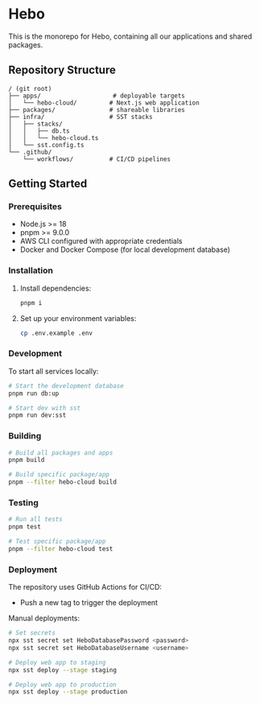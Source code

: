 # Hebo

This is the monorepo for Hebo, containing all our applications and shared packages.

## Repository Structure

```
/ (git root)
├── apps/                    # deployable targets
│   └── hebo-cloud/         # Next.js web application
├── packages/               # shareable libraries
├── infra/                  # SST stacks
│   ├── stacks/
│   │   ├── db.ts
│   │   └── hebo-cloud.ts
│   └── sst.config.ts
└── .github/
    └── workflows/          # CI/CD pipelines
```

## Getting Started

### Prerequisites

- Node.js >= 18
- pnpm >= 9.0.0
- AWS CLI configured with appropriate credentials
- Docker and Docker Compose (for local development database)

### Installation

1. Install dependencies:
   ```bash
   pnpm i
   ```

2. Set up your environment variables:
   ```bash
   cp .env.example .env
   ```

### Development

To start all services locally:

```bash
# Start the development database
pnpm run db:up
```

```bash
# Start dev with sst
pnpm run dev:sst
```

### Building

```bash
# Build all packages and apps
pnpm build

# Build specific package/app
pnpm --filter hebo-cloud build
```

### Testing

```bash
# Run all tests
pnpm test

# Test specific package/app
pnpm --filter hebo-cloud test
```

### Deployment

The repository uses GitHub Actions for CI/CD:

- Push a new tag to trigger the deployment

Manual deployments:

```bash
# Set secrets
npx sst secret set HeboDatabasePassword <password>
npx sst secret set HeboDatabaseUsername <username>

# Deploy web app to staging
npx sst deploy --stage staging

# Deploy web app to production
npx sst deploy --stage production
```
